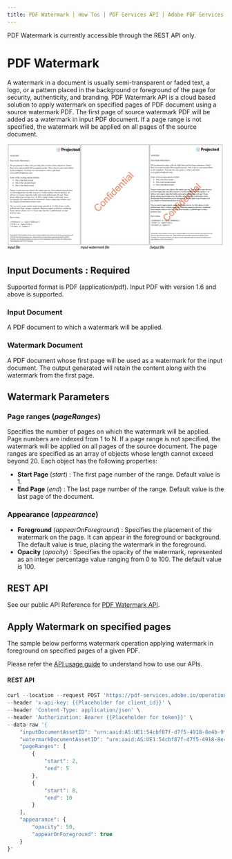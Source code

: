 ```yaml
---
title: PDF Watermark | How Tos | PDF Services API | Adobe PDF Services
---
```

<InlineAlert slots="text"/>

PDF Watermark is currently accessible through the REST API only.

# PDF Watermark

A watermark in a document is usually semi-transparent or faded text, a logo, or a pattern placed in the background or foreground of the page for security, authenticity, and branding.
PDF Watermark API is a cloud based solution to apply watermark on specified pages of PDF document using a source watermark PDF. The first page of source watermark PDF will be added as a watermark in input PDF document. If a page range is not specified, the watermark will be applied on all pages of the source document.

![PDF Watermark](../watermark_overview.png)

## Input Documents : **Required**

Supported format is PDF (application/pdf). Input PDF with version 1.6 and above is supported.

### Input Document

A PDF document to which a watermark will be applied.

### Watermark Document

A PDF document whose first page will be used as a watermark for the input document.
The output generated will retain the content along with the watermark from the first page.

## Watermark Parameters

### Page ranges (_pageRanges_)

Specifies the number of pages on which the watermark will be applied. Page numbers are indexed from 1 to N. If a page range is not specified, the watermark will be applied on all pages of the source document.
The page ranges are specified as an array of objects whose length cannot exceed beyond 20. Each object has the following properties:
* **Start Page**  (*start*) : The first page number of the range. Default value is 1.
* **End Page**  (*end*) : The last page number of the range. Default value is the last page of the document.

### Appearance (_appearance_)

* **Foreground**  (*appearOnForeground*) : Specifies the placement of the watermark on the page. It can appear in the foreground or background. The default value is true, placing the watermark in the foreground.
* **Opacity**  (*opacity*) : Specifies the opacity of the watermark, represented as an integer percentage value ranging from 0 to 100. The default value is 100.

## REST API

See our public API Reference for [PDF Watermark API](../../../apis/#tag/PDF-Watermark).

## Apply Watermark on specified pages

The sample below performs watermark operation applying watermark in foreground on specified pages of a given PDF.

Please refer the [API usage guide](../gettingstarted.md) to understand how to use our APIs.

<CodeBlock slots="heading, code" repeat="1" languages="REST API" />

#### REST API

```javascript
curl --location --request POST 'https://pdf-services.adobe.io/operation/addwatermark' \
--header 'x-api-key: {{Placeholder for client_id}}' \
--header 'Content-Type: application/json' \
--header 'Authorization: Bearer {{Placeholder for token}}' \
--data-raw '{
    "inputDocumentAssetID": "urn:aaid:AS:UE1:54cbf87f-d7f5-4918-8e4b-9f68",
    "watermarkDocumentAssetID": "urn:aaid:AS:UE1:54cbf87f-d7f5-4918-8e4b-9f1878678e68",
    "pageRanges": [
        {
            "start": 2,
            "end": 5
        },
        {
            "start": 8,
            "end": 10
        }
    ],
    "appearance": {
        "opacity": 50,
        "appearOnForeground": true
    }
}'
```
